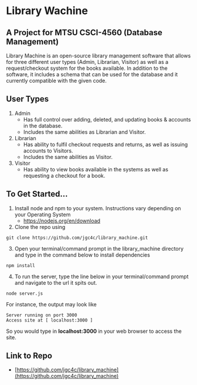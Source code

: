 # Library Wachine
## A Project for MTSU CSCI-4560 (Database Management)

Library Machine is an open-source library management software that allows for three different user types (Admin, Librarian, Visitor) as well as a request/checkout system for the books available. In addition to the software, it includes a schema that can be used for the database and it currently compatible with the given code. 

## User Types
1. Admin
    - Has full control over adding, deleted, and updating books & accounts in the database. 
    - Includes the same abilities as Librarian and Visitor.
2. Librarian
    - Has ability to fulfil checkout requests and returns, as well as issuing accounts to Visitors. 
    - Includes the same abilities as Visitor.  
3. Visitor
    - Has ability to view books available in the systems as well as requesting a checkout for a book. 

## To Get Started...
1. Install node and npm to your system. Instructions vary depending on your Operating System
    - https://nodejs.org/en/download
2. Clone the repo using

```
git clone https://github.com/jgc4c/library_machine.git
```

3. Open your terminal/command prompt in the library_machine directory and type in the command below to install dependencies

```
npm install
```

4. To run the server, type the line below in your terminal/command prompt and navigate to the url it spits out.

```
node server.js
```

For instance, the output may look like

```
Server running on port 3000
Access site at [ localhost:3000 ]
```

So you would type in **localhost:3000** in your web browser to access the site.

## Link to Repo
- [https://github.com/jgc4c/library_machine](https://github.com/jgc4c/library_machine)



